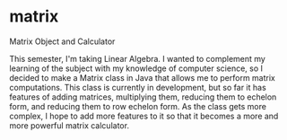 # matrix
Matrix Object and Calculator

This semester, I'm taking Linear Algebra. I wanted to complement my learning of the subject with my knowledge of computer science, so I decided to make a Matrix class in Java that allows me to perform matrix computations. This class is currently in development, but so far it has features of adding matrices, multiplying them, reducing them to echelon form, and reducing them to row echelon form. As the class gets more complex, I hope to add more features to it so that it becomes a more and more powerful matrix calculator. 
